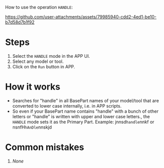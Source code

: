 How to use the operation `HANDLE`:

https://github.com/user-attachments/assets/79985940-cdd2-4ed1-be10-b7d58d7b1f92

# Steps
1. Select the `HANDLE` mode in the APP UI. 
2. Select any model or tool.
3. Click on the `Run` button in APP.

# How it works
- Searches for "handle" in all BasePart names of your model/tool that are converted to lower case internally, i.e. in APP scripts.
- So even if your BasePart name contains "handle" with a bunch of other letters or "handle" is written with upper and lower case letters., the `HANDLE` mode sets it as the Primary Part. Example: jnnsd`handle`nnkf or nsnfH`hAnDle`nnskjd

# Common mistakes
1. *None*
